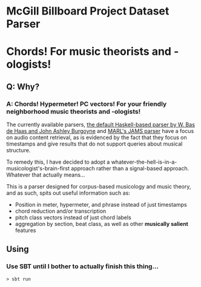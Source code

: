 # McGill Billboard Project Dataset Parser
# Chords! For music theorists and -ologists!
## Q: Why?
### A: Chords! Hypermeter! PC vectors! For your friendly neighborhood music theorists and -ologists!

The currently available parsers, [the default Haskell-based parser by W. Bas de Haas and John Ashley Burgoyne](http://hackage.haskell.org/package/billboard-parser) and 
[MARL's JAMS parser](https://github.com/marl/jams)
have a focus on audio content retrieval, as is evidenced by the fact that they focus on timestamps 
and give results that do not support queries about musical structure. 

To remedy this, I have decided to adopt a 
whatever-the-hell-is-in-a-musicologist's-brain-first approach rather than a signal-based approach. 
Whatever that actually means...

This is a parser designed for corpus-based musicology and music theory, and as such, spits out
useful information such as:

- Position in meter, hypermeter, and phrase instead of just timestamps
- chord reduction and/or transcription
- pitch class vectors instead of just chord labels
- aggregation by section, beat class, as well as other **musically salient** features

## Using
### Use **SBT** until I bother to actually finish this thing...
``` > sbt run ```